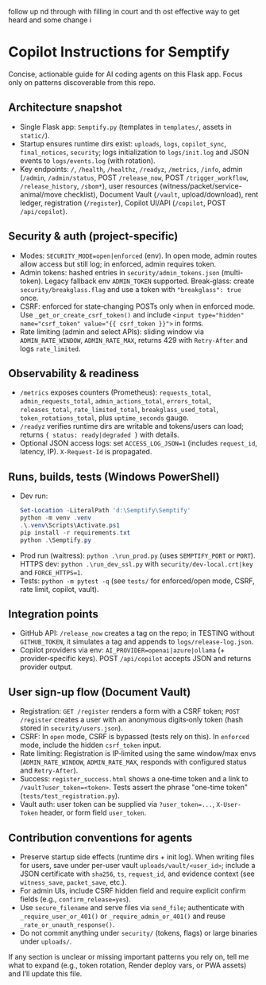 follow up nd through with filling in court and th ost effective way to get heard and some change i
# Copilot Instructions for Semptify

Concise, actionable guide for AI coding agents on this Flask app. Focus only on patterns discoverable from this repo.

## Architecture snapshot
- Single Flask app: `Semptify.py` (templates in `templates/`, assets in `static/`).
- Startup ensures runtime dirs exist: `uploads`, `logs`, `copilot_sync`, `final_notices`, `security`; logs initialization to `logs/init.log` and JSON events to `logs/events.log` (with rotation).
- Key endpoints: `/`, `/health`, `/healthz`, `/readyz`, `/metrics`, `/info`, admin (`/admin`, `/admin/status`, POST `/release_now`, POST `/trigger_workflow`, `/release_history`, `/sbom*`), user resources (witness/packet/service-animal/move checklist), Document Vault (`/vault`, upload/download), rent ledger, registration (`/register`), Copilot UI/API (`/copilot`, POST `/api/copilot`).

## Security & auth (project-specific)
- Modes: `SECURITY_MODE=open|enforced` (env). In open mode, admin routes allow access but still log; in enforced, admin requires token.
- Admin tokens: hashed entries in `security/admin_tokens.json` (multi-token). Legacy fallback env `ADMIN_TOKEN` supported. Break‑glass: create `security/breakglass.flag` and use a token with `"breakglass": true` once.
- CSRF: enforced for state‑changing POSTs only when in enforced mode. Use `_get_or_create_csrf_token()` and include `<input type="hidden" name="csrf_token" value="{{ csrf_token }}">` in forms.
- Rate limiting (admin and select APIs): sliding window via `ADMIN_RATE_WINDOW`, `ADMIN_RATE_MAX`, returns 429 with `Retry-After` and logs `rate_limited`.

## Observability & readiness
- `/metrics` exposes counters (Prometheus): `requests_total`, `admin_requests_total`, `admin_actions_total`, `errors_total`, `releases_total`, `rate_limited_total`, `breakglass_used_total`, `token_rotations_total`, plus `uptime_seconds` gauge.
- `/readyz` verifies runtime dirs are writable and tokens/users can load; returns `{ status: ready|degraded }` with details.
- Optional JSON access logs: set `ACCESS_LOG_JSON=1` (includes `request_id`, latency, IP). `X-Request-Id` is propagated.

## Runs, builds, tests (Windows PowerShell)
- Dev run:
  ```powershell
  Set-Location -LiteralPath 'd:\Semptify\Semptify'
  python -m venv .venv
  .\.venv\Scripts\Activate.ps1
  pip install -r requirements.txt
  python .\Semptify.py
  ```
- Prod run (waitress): `python .\run_prod.py` (uses `SEMPTIFY_PORT` or `PORT`). HTTPS dev: `python .\run_dev_ssl.py` with `security/dev-local.crt|key` and `FORCE_HTTPS=1`.
- Tests: `python -m pytest -q` (see `tests/` for enforced/open mode, CSRF, rate limit, copilot, vault).

## Integration points
- GitHub API: `/release_now` creates a tag on the repo; in TESTING without `GITHUB_TOKEN`, it simulates a tag and appends to `logs/release-log.json`.
- Copilot providers via env: `AI_PROVIDER=openai|azure|ollama` (+ provider‑specific keys). POST `/api/copilot` accepts JSON and returns provider output.

## User sign‑up flow (Document Vault)
- Registration: `GET /register` renders a form with a CSRF token; `POST /register` creates a user with an anonymous digits‑only token (hash stored in `security/users.json`).
- CSRF: In `open` mode, CSRF is bypassed (tests rely on this). In `enforced` mode, include the hidden `csrf_token` input.
- Rate limiting: Registration is IP‑limited using the same window/max envs (`ADMIN_RATE_WINDOW`, `ADMIN_RATE_MAX`, responds with configured status and `Retry-After`).
- Success: `register_success.html` shows a one‑time token and a link to `/vault?user_token=<token>`. Tests assert the phrase "one-time token" (`tests/test_registration.py`).
- Vault auth: user token can be supplied via `?user_token=...`, `X-User-Token` header, or form field `user_token`.

## Contribution conventions for agents
- Preserve startup side effects (runtime dirs + init log). When writing files for users, save under per-user vault `uploads/vault/<user_id>`; include a JSON certificate with `sha256`, `ts`, `request_id`, and evidence context (see `witness_save`, `packet_save`, etc.).
- For admin UIs, include CSRF hidden field and require explicit confirm fields (e.g., `confirm_release=yes`).
- Use `secure_filename` and serve files via `send_file`; authenticate with `_require_user_or_401()` or `_require_admin_or_401()` and reuse `_rate_or_unauth_response()`.
- Do not commit anything under `security/` (tokens, flags) or large binaries under `uploads/`.

If any section is unclear or missing important patterns you rely on, tell me what to expand (e.g., token rotation, Render deploy vars, or PWA assets) and I’ll update this file.

